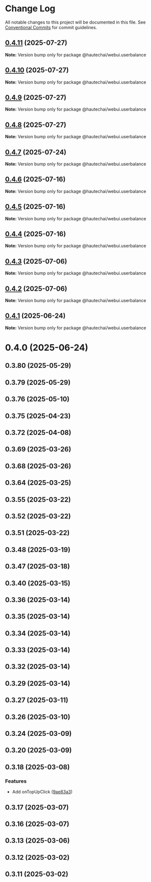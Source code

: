 # Change Log

All notable changes to this project will be documented in this file.
See [Conventional Commits](https://conventionalcommits.org) for commit guidelines.

## [0.4.11](https://github.com/HautechAI/webui/compare/@hautechai/webui.userbalance@0.4.10...@hautechai/webui.userbalance@0.4.11) (2025-07-27)

**Note:** Version bump only for package @hautechai/webui.userbalance

## [0.4.10](https://github.com/HautechAI/webui/compare/@hautechai/webui.userbalance@0.4.9...@hautechai/webui.userbalance@0.4.10) (2025-07-27)

**Note:** Version bump only for package @hautechai/webui.userbalance

## [0.4.9](https://github.com/HautechAI/webui/compare/@hautechai/webui.userbalance@0.4.8...@hautechai/webui.userbalance@0.4.9) (2025-07-27)

**Note:** Version bump only for package @hautechai/webui.userbalance

## [0.4.8](https://github.com/HautechAI/webui/compare/@hautechai/webui.userbalance@0.4.7...@hautechai/webui.userbalance@0.4.8) (2025-07-27)

**Note:** Version bump only for package @hautechai/webui.userbalance

## [0.4.7](https://github.com/HautechAI/webui/compare/@hautechai/webui.userbalance@0.4.6...@hautechai/webui.userbalance@0.4.7) (2025-07-24)

**Note:** Version bump only for package @hautechai/webui.userbalance

## [0.4.6](https://github.com/HautechAI/webui/compare/@hautechai/webui.userbalance@0.4.5...@hautechai/webui.userbalance@0.4.6) (2025-07-16)

**Note:** Version bump only for package @hautechai/webui.userbalance

## [0.4.5](https://github.com/HautechAI/webui/compare/@hautechai/webui.userbalance@0.4.4...@hautechai/webui.userbalance@0.4.5) (2025-07-16)

**Note:** Version bump only for package @hautechai/webui.userbalance

## [0.4.4](https://github.com/HautechAI/webui/compare/@hautechai/webui.userbalance@0.4.3...@hautechai/webui.userbalance@0.4.4) (2025-07-16)

**Note:** Version bump only for package @hautechai/webui.userbalance

## [0.4.3](https://github.com/HautechAI/webui/compare/@hautechai/webui.userbalance@0.4.2...@hautechai/webui.userbalance@0.4.3) (2025-07-06)

**Note:** Version bump only for package @hautechai/webui.userbalance

## [0.4.2](https://github.com/HautechAI/webui/compare/@hautechai/webui.userbalance@0.4.1...@hautechai/webui.userbalance@0.4.2) (2025-07-06)

**Note:** Version bump only for package @hautechai/webui.userbalance

## [0.4.1](https://github.com/HautechAI/webui/compare/@hautechai/webui.userbalance@0.4.0...@hautechai/webui.userbalance@0.4.1) (2025-06-24)

**Note:** Version bump only for package @hautechai/webui.userbalance

# 0.4.0 (2025-06-24)

## 0.3.80 (2025-05-29)

## 0.3.79 (2025-05-29)

## 0.3.76 (2025-05-10)

## 0.3.75 (2025-04-23)

## 0.3.72 (2025-04-08)

## 0.3.69 (2025-03-26)

## 0.3.68 (2025-03-26)

## 0.3.64 (2025-03-25)

## 0.3.55 (2025-03-22)

## 0.3.52 (2025-03-22)

## 0.3.51 (2025-03-22)

## 0.3.48 (2025-03-19)

## 0.3.47 (2025-03-18)

## 0.3.40 (2025-03-15)

## 0.3.36 (2025-03-14)

## 0.3.35 (2025-03-14)

## 0.3.34 (2025-03-14)

## 0.3.33 (2025-03-14)

## 0.3.32 (2025-03-14)

## 0.3.29 (2025-03-14)

## 0.3.27 (2025-03-11)

## 0.3.26 (2025-03-10)

## 0.3.24 (2025-03-09)

## 0.3.20 (2025-03-09)

## 0.3.18 (2025-03-08)

### Features

- Add onTopUpClick ([9ae83a3](https://github.com/HautechAI/webui/commit/9ae83a3ecd3967af5af613e55217d448f8a881be))

## 0.3.17 (2025-03-07)

## 0.3.16 (2025-03-07)

## 0.3.13 (2025-03-06)

## 0.3.12 (2025-03-02)

## 0.3.11 (2025-03-02)

